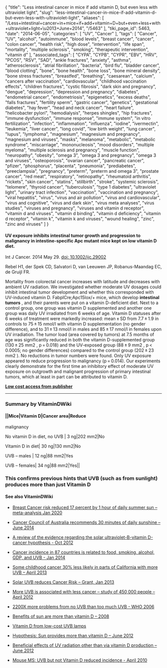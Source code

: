 {
    "title": "Less intestinal cancer in mice if add vitamin D, but even less with ultraviolet light",
    "slug": "less-intestinal-cancer-in-mice-if-add-vitamin-d-but-even-less-with-ultraviolet-light",
    "aliases": [
        "/Less+intestinal+cancer+in+mice+if+add+vitamin+D+but+even+less+with+ultraviolet+light+\u2013+June+2014",
        "/5463"
    ],
    "tiki_page_id": 5463,
    "date": "2014-06-05",
    "categories": [
        "UV",
        "Cancer"
    ],
    "tags": [
        "Cancer",
        "UV",
        "alcohol",
        "autoimmune",
        "blood levels",
        "breast cancer",
        "cancer",
        "colon cancer",
        "health risk",
        "high dose",
        "intervention",
        "life span",
        "mortality",
        "multiple sclerosis",
        "smoking",
        "therapeutic intervention",
        "vitamin d"
    ],
    "associated_tags": [
        "CYPA",
        "CYPB",
        "CYPR",
        "EBV",
        "HRV",
        "PCOS",
        "RSV",
        "SAD",
        "ankle fractures",
        "anxiety",
        "asthma",
        "atherosclerosis",
        "atrial fibrillation",
        "bacteria",
        "bird flu",
        "bladder cancer",
        "blood clotting",
        "bone",
        "bone health",
        "bone loss",
        "bone mineral density",
        "bone stress fractures",
        "breastfed",
        "breathing",
        "caesarean",
        "calcium",
        "cancers after vaccination",
        "cardiovascular",
        "childhood vaccination effects",
        "children fractures",
        "cystic fibrosis",
        "dark skin and pregnancy",
        "dengue",
        "depression",
        "depression and pregnancy",
        "diabetes",
        "endometrial cancer",
        "endometriosis",
        "epigenetics",
        "excess deaths",
        "falls fractures",
        "fertility sperm",
        "gastric cancer",
        "genetics",
        "gestational diabetes",
        "hay fever",
        "head and neck cancer",
        "heart failure",
        "helicobacter pylori",
        "hemodialysis",
        "herpes shingles",
        "hip fractures",
        "immune dysfunction",
        "immune response",
        "immune system",
        "in vitro fertilization",
        "infection",
        "inflammation",
        "influenza",
        "iodine",
        "ivermectin",
        "leukemia",
        "liver cancer",
        "long covid",
        "low birth weight",
        "lung cancer",
        "lupus",
        "lymphoma",
        "magnesium",
        "magnesium and pregnancy",
        "magnesium and viruses",
        "masks",
        "melanoma",
        "metabolic",
        "metabolic syndrome",
        "miscarriage",
        "mononucleosis",
        "mood disorders",
        "multiple myeloma",
        "multiple sclerosis and pregnancy",
        "muscle function",
        "neuropathy",
        "obesity",
        "omega 3",
        "omega 3 and pregnancy",
        "omega 3 and viruses",
        "osteoporosis",
        "ovarian cancer",
        "pancreatic cancer",
        "pfizer",
        "phosphorus",
        "placenta",
        "pneumonia",
        "prediabetes",
        "preeclampsia",
        "pregnancy",
        "preterm",
        "preterm and omega 3",
        "prostate cancer",
        "red meat",
        "respiratory",
        "retinopathy",
        "rheumatoid arthritis",
        "rickets",
        "skin cancer",
        "statins",
        "stillbirth",
        "stroke",
        "systemic sclerosis",
        "telomere",
        "thyroid cancer",
        "tuberculosis",
        "type 1 diabetes",
        "ultraviolet light",
        "urinary tract infection",
        "vaccination",
        "vaccination and pregnancy",
        "viral hepatitis",
        "virus",
        "virus and air pollution",
        "virus and cardiovascular",
        "virus and cognitive",
        "virus and dark skin",
        "virus meta analyses",
        "virus studies",
        "viruses and pregnancy",
        "viruses and vitamin d receptor",
        "vitamin d and viruses",
        "vitamin d binding",
        "vitamin d deficiency",
        "vitamin d receptor",
        "vitamin k",
        "vitamin k and viruses",
        "wound healing",
        "zinc",
        "zinc and viruses"
    ]
}


#### UV exposure inhibits intestinal tumor growth and progression to malignancy in intestine-specific Apc mutant mice kept on low vitamin D diet.

Int J Cancer. 2014 May 29. [doi: 10.1002/ijc.29002](https://doi.org/10.1002/ijc.29002)

Rebel H1, der Spek CD, Salvatori D, van Leeuwen JP, Robanus-Maandag EC, de Gruijl FR.

Mortality from colorectal cancer increases with latitude and decreases with ambient UV radiation. We investigated whether moderate UV dosages could inhibit intestinal tumor development and whether this corresponded with UV-induced vitamin D. FabplCre;Apc15lox/+ mice, which develop  **intestinal tumors** , and their parents were put on a vitamin D-deficient diet. Next to a control group, one group was vitamin D supplemented and another one group was daily UV irradiated from 6 weeks of age. Vitamin D statuses after 6 weeks of treatment were markedly increased: mean ± SD from 7.7 ± 1.9 in controls to 75 ± 15 nmol/l with vitamin D supplementation (no gender difference), and to 31 ± 13 nmol/l in males and 85 ± 17 nmol/l in females upon UV irradiation. The tumor load (area covered by tumors) at 7.5 months of age was significantly reduced in both the vitamin D-supplemented group (130 ± 25 mm2 , p = 0.018) and the UV-exposed group (88 ± 9 mm2 , p < 0.0005; no gender differences) compared to the control group (202 ± 23 mm2 ). No reductions in tumor numbers were found. Only UV exposure appeared to reduce progression to malignancy (p = 0.014). Our experiments clearly demonstrate for the first time an inhibitory effect of moderate UV exposure on outgrowth and malignant progression of primary intestinal tumors, which at least in part can be attributed to vitamin D.

 **[Low cost access from publisher](http://onlinelibrary.wiley.com/doi/10.1002/ijc.29002/pdf%20)** 

---

### Summary by VitaminDWiki

#### ||Mice|Vitamin D|Cancer area|Reduce   
malignancy

No vitamin D in diet, no UVB | 3 ng|202 mm2|No

Vitamin D in diet| 30 ng|130 mm2|No

UVB – males | 12 ng|88 mm2|Yes

UVB – females| 34 ng|88 mm2|Yes||

### This confirms previous hints that UVB (such as from sunlight) produces more than just Vitamin D

#### See also VitaminDWiki

* [Breast Cancer risk reduced 17 percent by 1 hour of daily summer sun – meta-analysis Jan 2020](/tags/breast-cancer-risk-reduced-17-percent-by-1-hour-of-daily-summer-sun-meta-analysis-jan-2020.html)

* [Cancer Council of Australia recommends 30 minutes of daily sunshine – June 2014](/posts/cancer-council-of-australia-recommends-30-minutes-of-daily-sunshine)

* [A review of the evidence regarding the solar ultraviolet-B-vitamin D-cancer hypothesis - Oct 2012](/posts/a-review-of-the-evidence-regarding-the-solar-ultraviolet-b-vitamin-d-cancer-hypothesis)

* [Cancer incidence in 87 countries is related to food, smoking, alcohol, GDP, and UVB - Jan 2014](/posts/cancer-incidence-in-87-countries-is-related-to-food-smoking-alcohol-gdp-and-uvb)

* [Some childhood cancer 30% less likely in parts of California with more UVB – April 2013](/posts/some-childhood-cancer-30-percent-less-likely-in-parts-of-california-with-more-uvb)

* [Solar UVB reduces Cancer Risk – Grant, Jan 2013](/posts/solar-uvb-reduces-cancer-risk-grant)

* [More UVB is associated with less cancer – study of 450,000 people – April 2012](/tags/more-uvb-is-associated-with-less-cancer-study-of-450000-people-april-2012.html)

* [2200X more problems from no UVB than too much UVB - WHO 2006](/tags/2200x-more-problems-from-no-uvb-than-too-much-uvb-who-2006.html)

* [Benefits of sun are more than vitamin D – 2008](/posts/benefits-of-sun-are-more-than-vitamin-d-2008)

* [Vitamin D from low-cost UVB lamps](/posts/vitamin-d-from-low-cost-uvb-lamps)

* [Hypothesis: Sun provides more than vitamin D – June 2012](/posts/hypothesis-sun-provides-more-than-vitamin-d)

* [Beneficial effects of UV radiation other than via vitamin D production – June 2012](/tags/beneficial-effects-of-uv-radiation-other-than-via-vitamin-d-production-june-2012.html)

* [Mouse MS: UVB but not Vitamin D reduced incidence - April 2010](/tags/mouse-ms-uvb-but-not-vitamin-d-reduced-incidence-april-2010.html)